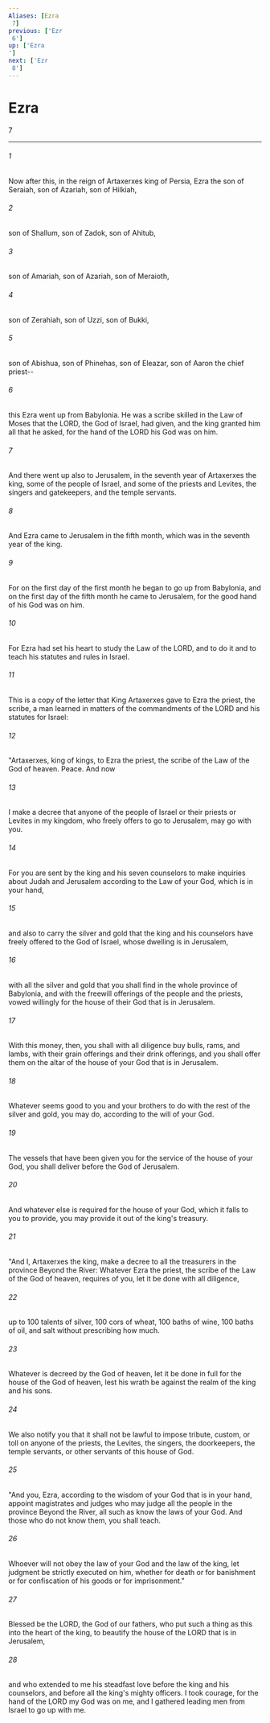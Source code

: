 ```yaml
---
Aliases: [Ezra 7]
previous: ['Ezr 6']
up: ['Ezra']
next: ['Ezr 8']
---
```

# Ezra 7

***
 

###### 1 
Now after this, in the reign of Artaxerxes king of Persia, Ezra the son of Seraiah, son of Azariah, son of Hilkiah,  

###### 2 
son of Shallum, son of Zadok, son of Ahitub,  

###### 3 
son of Amariah, son of Azariah, son of Meraioth,  

###### 4 
son of Zerahiah, son of Uzzi, son of Bukki,  

###### 5 
son of Abishua, son of Phinehas, son of Eleazar, son of Aaron the chief priest--  

###### 6 
this Ezra went up from Babylonia. He was a scribe skilled in the Law of Moses that the LORD, the God of Israel, had given, and the king granted him all that he asked, for the hand of the LORD his God was on him.  

###### 7 
And there went up also to Jerusalem, in the seventh year of Artaxerxes the king, some of the people of Israel, and some of the priests and Levites, the singers and gatekeepers, and the temple servants.  

###### 8 
And Ezra came to Jerusalem in the fifth month, which was in the seventh year of the king.  

###### 9 
For on the first day of the first month he began to go up from Babylonia, and on the first day of the fifth month he came to Jerusalem, for the good hand of his God was on him.  

###### 10 
For Ezra had set his heart to study the Law of the LORD, and to do it and to teach his statutes and rules in Israel.  

###### 11 
This is a copy of the letter that King Artaxerxes gave to Ezra the priest, the scribe, a man learned in matters of the commandments of the LORD and his statutes for Israel:  

###### 12 
"Artaxerxes, king of kings, to Ezra the priest, the scribe of the Law of the God of heaven. Peace. And now  

###### 13 
I make a decree that anyone of the people of Israel or their priests or Levites in my kingdom, who freely offers to go to Jerusalem, may go with you.  

###### 14 
For you are sent by the king and his seven counselors to make inquiries about Judah and Jerusalem according to the Law of your God, which is in your hand,  

###### 15 
and also to carry the silver and gold that the king and his counselors have freely offered to the God of Israel, whose dwelling is in Jerusalem,  

###### 16 
with all the silver and gold that you shall find in the whole province of Babylonia, and with the freewill offerings of the people and the priests, vowed willingly for the house of their God that is in Jerusalem.  

###### 17 
With this money, then, you shall with all diligence buy bulls, rams, and lambs, with their grain offerings and their drink offerings, and you shall offer them on the altar of the house of your God that is in Jerusalem.  

###### 18 
Whatever seems good to you and your brothers to do with the rest of the silver and gold, you may do, according to the will of your God.  

###### 19 
The vessels that have been given you for the service of the house of your God, you shall deliver before the God of Jerusalem.  

###### 20 
And whatever else is required for the house of your God, which it falls to you to provide, you may provide it out of the king's treasury.  

###### 21 
"And I, Artaxerxes the king, make a decree to all the treasurers in the province Beyond the River: Whatever Ezra the priest, the scribe of the Law of the God of heaven, requires of you, let it be done with all diligence,  

###### 22 
up to 100 talents of silver, 100 cors of wheat, 100 baths of wine, 100 baths of oil, and salt without prescribing how much.  

###### 23 
Whatever is decreed by the God of heaven, let it be done in full for the house of the God of heaven, lest his wrath be against the realm of the king and his sons.  

###### 24 
We also notify you that it shall not be lawful to impose tribute, custom, or toll on anyone of the priests, the Levites, the singers, the doorkeepers, the temple servants, or other servants of this house of God.  

###### 25 
"And you, Ezra, according to the wisdom of your God that is in your hand, appoint magistrates and judges who may judge all the people in the province Beyond the River, all such as know the laws of your God. And those who do not know them, you shall teach.  

###### 26 
Whoever will not obey the law of your God and the law of the king, let judgment be strictly executed on him, whether for death or for banishment or for confiscation of his goods or for imprisonment."  

###### 27 
Blessed be the LORD, the God of our fathers, who put such a thing as this into the heart of the king, to beautify the house of the LORD that is in Jerusalem,  

###### 28 
and who extended to me his steadfast love before the king and his counselors, and before all the king's mighty officers. I took courage, for the hand of the LORD my God was on me, and I gathered leading men from Israel to go up with me.
